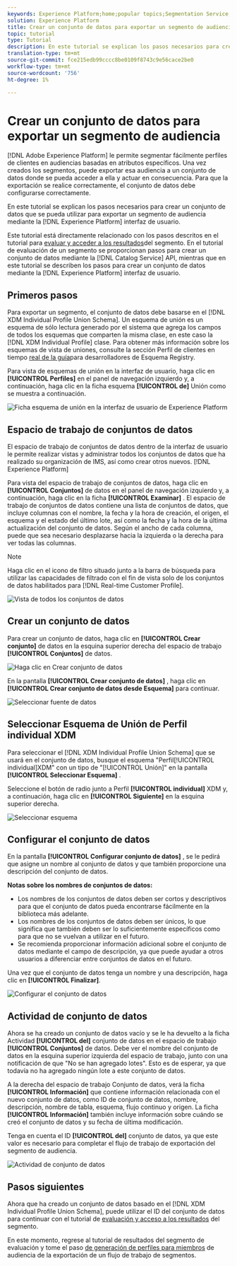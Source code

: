 ```yaml
---
keywords: Experience Platform;home;popular topics;Segmentation Service;segmentation;Segmentation;create a dataset;export audience segment;export segment;
solution: Experience Platform
title: Crear un conjunto de datos para exportar un segmento de audiencia
topic: tutorial
type: Tutorial
description: En este tutorial se explican los pasos necesarios para crear un conjunto de datos que pueda utilizarse para exportar un segmento de audiencia mediante la interfaz de usuario del Experience Platform.
translation-type: tm+mt
source-git-commit: fce215edb99cccc8be0109f8743c9e56cace2be0
workflow-type: tm+mt
source-wordcount: '756'
ht-degree: 1%

---
```



# Crear un conjunto de datos para exportar un segmento de audiencia

[!DNL Adobe Experience Platform] le permite segmentar fácilmente perfiles de clientes en audiencias basadas en atributos específicos. Una vez creados los segmentos, puede exportar esa audiencia a un conjunto de datos donde se pueda acceder a ella y actuar en consecuencia. Para que la exportación se realice correctamente, el conjunto de datos debe configurarse correctamente.

En este tutorial se explican los pasos necesarios para crear un conjunto de datos que se pueda utilizar para exportar un segmento de audiencia mediante la [!DNL Experience Platform] interfaz de usuario.

Este tutorial está directamente relacionado con los pasos descritos en el tutorial para [evaluar y acceder a los resultados](./evaluate-a-segment.md)del segmento. En el tutorial de evaluación de un segmento se proporcionan pasos para crear un conjunto de datos mediante la [!DNL Catalog Service] API, mientras que en este tutorial se describen los pasos para crear un conjunto de datos mediante la [!DNL Experience Platform] interfaz de usuario.

## Primeros pasos

Para exportar un segmento, el conjunto de datos debe basarse en el [!DNL XDM Individual Profile Union Schema]. Un esquema de unión es un esquema de sólo lectura generado por el sistema que agrega los campos de todos los esquemas que comparten la misma clase, en este caso la [!DNL XDM Individual Profile] clase. Para obtener más información sobre los esquemas de vista de uniones, consulte la sección Perfil de clientes en tiempo [real de la guía](../../xdm/schema/composition.md#union)para desarrolladores de Esquema Registry.

Para vista de esquemas de unión en la interfaz de usuario, haga clic en **[!UICONTROL Perfiles]** en el panel de navegación izquierdo y, a continuación, haga clic en la ficha esquema **[!UICONTROL de]** Unión como se muestra a continuación.

![Ficha esquema de unión en la interfaz de usuario de Experience Platform](../images/tutorials/segment-export-dataset/union-schema-ui.png)


## Espacio de trabajo de conjuntos de datos

El espacio de trabajo de conjuntos de datos dentro de la interfaz de usuario le permite realizar vistas y administrar todos los conjuntos de datos que ha realizado su organización de IMS, así como crear otros nuevos. [!DNL Experience Platform]

Para vista del espacio de trabajo de conjuntos de datos, haga clic en **[!UICONTROL Conjuntos]** de datos en el panel de navegación izquierdo y, a continuación, haga clic en la ficha **[!UICONTROL Examinar]** . El espacio de trabajo de conjuntos de datos contiene una lista de conjuntos de datos, que incluye columnas con el nombre, la fecha y la hora de creación, el origen, el esquema y el estado del último lote, así como la fecha y la hora de la última actualización del conjunto de datos. Según el ancho de cada columna, puede que sea necesario desplazarse hacia la izquierda o la derecha para ver todas las columnas.

>[!NOTE]
>
>Haga clic en el icono de filtro situado junto a la barra de búsqueda para utilizar las capacidades de filtrado con el fin de vista solo de los conjuntos de datos habilitados para [!DNL Real-time Customer Profile].

![Vista de todos los conjuntos de datos](../images/tutorials/segment-export-dataset/datasets-workspace.png)

## Crear un conjunto de datos

Para crear un conjunto de datos, haga clic en **[!UICONTROL Crear conjunto]** de datos en la esquina superior derecha del espacio de trabajo **[!UICONTROL Conjuntos]** de datos.

![Haga clic en Crear conjunto de datos](../images/tutorials/segment-export-dataset/dataset-click-create.png)

En la pantalla **[!UICONTROL Crear conjunto de datos]** , haga clic en **[!UICONTROL Crear conjunto de datos desde Esquema]** para continuar.

![Seleccionar fuente de datos](../images/tutorials/segment-export-dataset/create-dataset.png)

## Seleccionar Esquema de Unión de Perfil individual XDM

Para seleccionar el [!DNL XDM Individual Profile Union Schema] que se usará en el conjunto de datos, busque el esquema &quot;Perfil[!UICONTROL individual]XDM&quot; con un tipo de &quot;[!UICONTROL Unión]&quot; en la pantalla **[!UICONTROL Seleccionar Esquema]** .

Seleccione el botón de radio junto a Perfil **[!UICONTROL individual]** XDM y, a continuación, haga clic en **[!UICONTROL Siguiente]** en la esquina superior derecha.

![Seleccionar esquema](../images/tutorials/segment-export-dataset/select-schema.png)

## Configurar el conjunto de datos

En la pantalla **[!UICONTROL Configurar conjunto de datos]** , se le pedirá que asigne un nombre al conjunto de datos y que también proporcione una descripción del conjunto de datos.

**Notas sobre los nombres de conjuntos de datos:**
- Los nombres de los conjuntos de datos deben ser cortos y descriptivos para que el conjunto de datos pueda encontrarse fácilmente en la biblioteca más adelante.
- Los nombres de los conjuntos de datos deben ser únicos, lo que significa que también deben ser lo suficientemente específicos como para que no se vuelvan a utilizar en el futuro.
- Se recomienda proporcionar información adicional sobre el conjunto de datos mediante el campo de descripción, ya que puede ayudar a otros usuarios a diferenciar entre conjuntos de datos en el futuro.

Una vez que el conjunto de datos tenga un nombre y una descripción, haga clic en **[!UICONTROL Finalizar]**.

![Configurar el conjunto de datos](../images/tutorials/segment-export-dataset/configure-dataset.png)

## Actividad de conjunto de datos

Ahora se ha creado un conjunto de datos vacío y se le ha devuelto a la ficha Actividad **[!UICONTROL del]** conjunto de datos en el espacio de trabajo **[!UICONTROL Conjuntos]** de datos. Debe ver el nombre del conjunto de datos en la esquina superior izquierda del espacio de trabajo, junto con una notificación de que &quot;No se han agregado lotes&quot;. Esto es de esperar, ya que todavía no ha agregado ningún lote a este conjunto de datos.

A la derecha del espacio de trabajo Conjunto de datos, verá la ficha **[!UICONTROL Información]** que contiene información relacionada con el nuevo conjunto de datos, como ID de conjunto de datos, nombre, descripción, nombre de tabla, esquema, flujo continuo y origen. La ficha **[!UICONTROL Información]** también incluye información sobre cuándo se creó el conjunto de datos y su fecha de última modificación.

Tenga en cuenta el ID **[!UICONTROL del]** conjunto de datos, ya que este valor es necesario para completar el flujo de trabajo de exportación del segmento de audiencia.

![Actividad de conjunto de datos](../images/tutorials/segment-export-dataset/dataset-activity.png)

## Pasos siguientes

Ahora que ha creado un conjunto de datos basado en el [!DNL XDM Individual Profile Union Schema], puede utilizar el ID del conjunto de datos para continuar con el tutorial de [evaluación y acceso a los resultados](./evaluate-a-segment.md) del segmento.

En este momento, regrese al tutorial de resultados del segmento de evaluación y tome el paso [de generación de perfiles para miembros](./evaluate-a-segment.md#generate-profiles) de audiencia de la exportación de un flujo de trabajo de segmentos.
